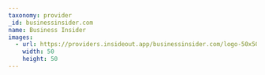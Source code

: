 ```yaml
---
taxonomy: provider
_id: businessinsider.com
name: Business Insider
images:
  - url: https://providers.insideout.app/businessinsider.com/logo-50x50.jpg
    width: 50
    height: 50
---
```

